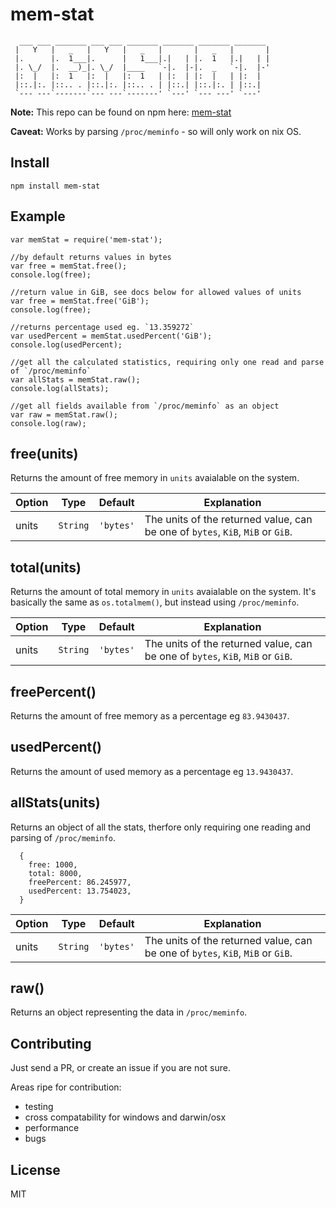 mem-stat
========

```
  ___ ___ _______ ___ ___ _______ _______ _______ _______
 |   Y   |   _   |   Y   |   _   |       |   _   |       |
 |.      |.  1___|.      |   1___|.|   | |.  1   |.|   | |
 |. \_/  |.  __)_|. \_/  |____   `-|.  |-|.  _   `-|.  |-'
 |:  |   |:  1   |:  |   |:  1   | |:  | |:  |   | |:  |
 |::.|:. |::.. . |::.|:. |::.. . | |::.| |::.|:. | |::.|
 `--- ---`-------`--- ---`-------' `---' `--- ---' `---'
```

**Note:** This repo can be found on npm here: [mem-stat](https://www.npmjs.com/package/mem-stat)

**Caveat:** Works by parsing `/proc/meminfo` - so will only work on nix OS.

Install
-------

```
npm install mem-stat
```

Example
-------

```
var memStat = require('mem-stat');

//by default returns values in bytes
var free = memStat.free();
console.log(free);

//return value in GiB, see docs below for allowed values of units
var free = memStat.free('GiB');
console.log(free);

//returns percentage used eg. `13.359272`
var usedPercent = memStat.usedPercent('GiB');
console.log(usedPercent);

//get all the calculated statistics, requiring only one read and parse of `/proc/meminfo`
var allStats = memStat.raw();
console.log(allStats);

//get all fields available from `/proc/meminfo` as an object
var raw = memStat.raw();
console.log(raw);
```

free(units)
-----------

Returns the amount of free memory in `units` avaialable on the system.

Option        | Type         | Default       | Explanation
------------- | -------------| ------------- | ------------
units         | `String`     | `'bytes'`     | The units of the returned value, can be one of `bytes`, `KiB`, `MiB` or `GiB`.

total(units)
------------

Returns the amount of total memory in `units` avaialable on the system. It's basically the same as `os.totalmem()`, but instead using `/proc/meminfo`.

Option        | Type         | Default       | Explanation
------------- | -------------| ------------- | ------------
units         | `String`     | `'bytes'`     | The units of the returned value, can be one of `bytes`, `KiB`, `MiB` or `GiB`.

freePercent()
-------------

Returns the amount of free memory as a percentage eg `83.9430437`.

usedPercent()
-------------

Returns the amount of used memory as a percentage eg `13.9430437`.

allStats(units)
---------------

Returns an object of all the stats, therfore only requiring one reading and parsing of `/proc/meminfo`.

```
  {
    free: 1000,
    total: 8000,
    freePercent: 86.245977,
    usedPercent: 13.754023,
  }
```

Option        | Type         | Default       | Explanation
------------- | -------------| ------------- | ------------
units         | `String`     | `'bytes'`     | The units of the returned value, can be one of `bytes`, `KiB`, `MiB` or `GiB`.

raw()
-----

Returns an object representing the data in `/proc/meminfo`.

Contributing
------------

Just send a PR, or create an issue if you are not sure.

Areas ripe for contribution:
- testing
- cross compatability for windows and darwin/osx
- performance
- bugs

License
-------

MIT

